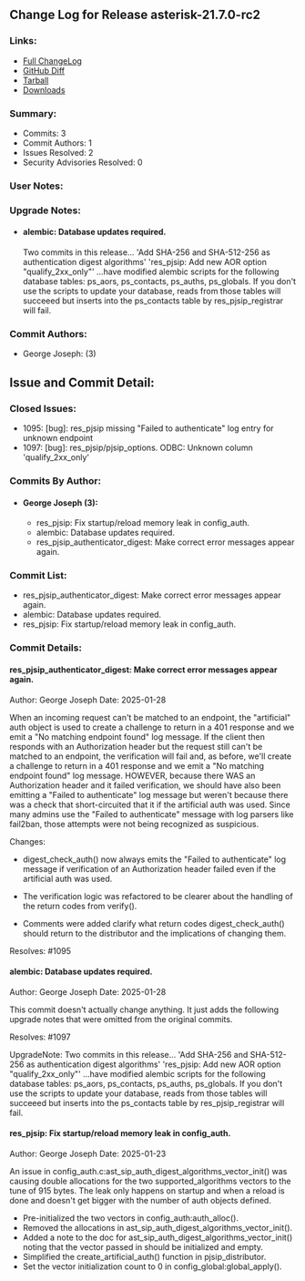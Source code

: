 
## Change Log for Release asterisk-21.7.0-rc2

### Links:

 - [Full ChangeLog](https://downloads.asterisk.org/pub/telephony/asterisk/releases/ChangeLog-21.7.0-rc2.md)  
 - [GitHub Diff](https://github.com/asterisk/asterisk/compare/21.7.0-rc1...21.7.0-rc2)  
 - [Tarball](https://downloads.asterisk.org/pub/telephony/asterisk/asterisk-21.7.0-rc2.tar.gz)  
 - [Downloads](https://downloads.asterisk.org/pub/telephony/asterisk)  

### Summary:

- Commits: 3
- Commit Authors: 1
- Issues Resolved: 2
- Security Advisories Resolved: 0

### User Notes:


### Upgrade Notes:

- #### alembic: Database updates required.                                             
  Two commits in this release...
  'Add SHA-256 and SHA-512-256 as authentication digest algorithms'
  'res_pjsip: Add new AOR option "qualify_2xx_only"'
  ...have modified alembic scripts for the following database tables: ps_aors,
  ps_contacts, ps_auths, ps_globals. If you don't use the scripts to update
  your database, reads from those tables will succeeed but inserts into the
  ps_contacts table by res_pjsip_registrar will fail.


### Commit Authors:

- George Joseph: (3)

## Issue and Commit Detail:

### Closed Issues:

  - 1095: [bug]: res_pjsip missing "Failed to authenticate" log entry for unknown endpoint
  - 1097: [bug]: res_pjsip/pjsip_options. ODBC: Unknown column 'qualify_2xx_only'

### Commits By Author:

- #### George Joseph (3):
  - res_pjsip: Fix startup/reload memory leak in config_auth.
  - alembic: Database updates required.
  - res_pjsip_authenticator_digest: Make correct error messages appear again.


### Commit List:

-  res_pjsip_authenticator_digest: Make correct error messages appear again.
-  alembic: Database updates required.
-  res_pjsip: Fix startup/reload memory leak in config_auth.

### Commit Details:

#### res_pjsip_authenticator_digest: Make correct error messages appear again.
  Author: George Joseph
  Date:   2025-01-28

  When an incoming request can't be matched to an endpoint, the "artificial"
  auth object is used to create a challenge to return in a 401 response and we
  emit a "No matching endpoint found" log message. If the client then responds
  with an Authorization header but the request still can't be matched to an
  endpoint, the verification will fail and, as before, we'll create a challenge
  to return in a 401 response and we emit a "No matching endpoint found" log
  message.  HOWEVER, because there WAS an Authorization header and it failed
  verification, we should have also been emitting a "Failed to authenticate"
  log message but weren't because there was a check that short-circuited that
  it if the artificial auth was used.  Since many admins use the "Failed to
  authenticate" message with log parsers like fail2ban, those attempts were not
  being recognized as suspicious.

  Changes:

  * digest_check_auth() now always emits the "Failed to authenticate" log
    message if verification of an Authorization header failed even if the
    artificial auth was used.

  * The verification logic was refactored to be clearer about the handling
    of the return codes from verify().

  * Comments were added clarify what return codes digest_check_auth() should
    return to the distributor and the implications of changing them.

  Resolves: #1095

#### alembic: Database updates required.
  Author: George Joseph
  Date:   2025-01-28

  This commit doesn't actually change anything.  It just adds the following
  upgrade notes that were omitted from the original commits.

  Resolves: #1097

  UpgradeNote: Two commits in this release...
  'Add SHA-256 and SHA-512-256 as authentication digest algorithms'
  'res_pjsip: Add new AOR option "qualify_2xx_only"'
  ...have modified alembic scripts for the following database tables: ps_aors,
  ps_contacts, ps_auths, ps_globals. If you don't use the scripts to update
  your database, reads from those tables will succeeed but inserts into the
  ps_contacts table by res_pjsip_registrar will fail.

#### res_pjsip: Fix startup/reload memory leak in config_auth.
  Author: George Joseph
  Date:   2025-01-23

  An issue in config_auth.c:ast_sip_auth_digest_algorithms_vector_init() was
  causing double allocations for the two supported_algorithms vectors to the
  tune of 915 bytes.  The leak only happens on startup and when a reload is done
  and doesn't get bigger with the number of auth objects defined.

  * Pre-initialized the two vectors in config_auth:auth_alloc().
  * Removed the allocations in ast_sip_auth_digest_algorithms_vector_init().
  * Added a note to the doc for ast_sip_auth_digest_algorithms_vector_init()
    noting that the vector passed in should be initialized and empty.
  * Simplified the create_artificial_auth() function in pjsip_distributor.
  * Set the vector initialization count to 0 in config_global:global_apply().

